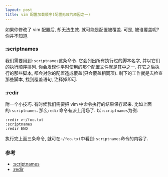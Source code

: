 ```yaml
---
layout: post
title: vim 配置加载顺序(配置无效的原因之一)
---
```


如果你修改了 vim 配置后, 却无法生效. 就可能是配置被覆盖. 可是, 被谁覆盖呢? 你并不知道.


### :scriptnames

我们需要用到`:scriptnames`这条命令. 它会列出所有执行过的脚本名字, 并以它们的执行顺序排列. 你会发现你平时使用的那个配置文件就是其中之一. 在它之后执行的那些脚本, 都会对你的配置造成覆盖(只会覆盖相同项). 剩下的工作就是去检查那些脚本, 找到覆盖语句, 注释掉即可.


### :redir

附一个小技巧. 有时候我们需要把 vim 中命令执行的结果保存起来. 比如上面的`:scriptnames`. 那么`redir`命令有派上用场了. 以`:scriptnames`为例:

    :redir >~/foo.txt
    :scriptnames
    :redir END

执行完上面三条命令, 就可在`~/foo.txt`中看到`:scriptnames`命令的内容了.


### 参考

* [:scriptnames](http://vimdoc.sourceforge.net/htmldoc/repeat.html#:scriptnames)
* [:redir](http://vimdoc.sourceforge.net/htmldoc/various.html#:redir)
